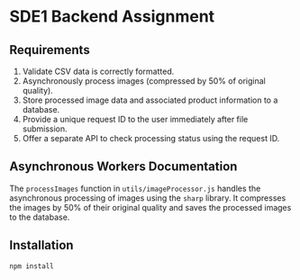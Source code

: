 # SDE1 Backend Assignment

## Requirements

1. Validate CSV data is correctly formatted.
2. Asynchronously process images (compressed by 50% of original quality).
3. Store processed image data and associated product information to a database.
4. Provide a unique request ID to the user immediately after file submission.
5. Offer a separate API to check processing status using the request ID.

## Asynchronous Workers Documentation

The `processImages` function in `utils/imageProcessor.js` handles the asynchronous processing of images using the `sharp` library. It compresses the images by 50% of their original quality and saves the processed images to the database.

## Installation

```bash
npm install

